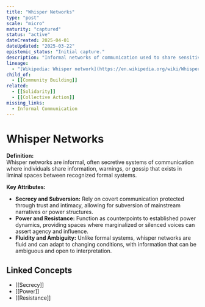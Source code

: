 ```yaml
---
title: "Whisper Networks"
type: "post"
scale: "micro"
maturity: "captured"
status: "active"
dateCreated: 2025-04-01
dateUpdated: "2025-03-22"
epistemic_status: "Initial capture."
description: "Informal networks of communication used to share sensitive information, often to protect individuals from harm or to expose misconduct."
lineage:
  - "[Wikipedia: Whisper network](https://en.wikipedia.org/wiki/Whisper_network)"
child_of:
  - [[Community Building]]
related:
  - [[Solidarity]]
  - [[Collective Action]]
missing_links:
  - Informal Communication
---
```

# Whisper Networks

**Definition:**  
Whisper networks are informal, often secretive systems of communication where individuals share information, warnings, or gossip that exists in liminal spaces between recognized formal systems.

**Key Attributes:**  
- **Secrecy and Subversion:** Rely on covert communication protected through trust and intimacy, allowing for subversion of mainstream narratives or power structures.  
- **Power and Resistance:** Function as counterpoints to established power dynamics, providing spaces where marginalized or silenced voices can assert agency and influence.  
- **Fluidity and Ambiguity:** Unlike formal systems, whisper networks are fluid and can adapt to changing conditions, with information that can be ambiguous and open to interpretation.

## Linked Concepts
- [[Secrecy]]
- [[Power]]
- [[Resistance]]
